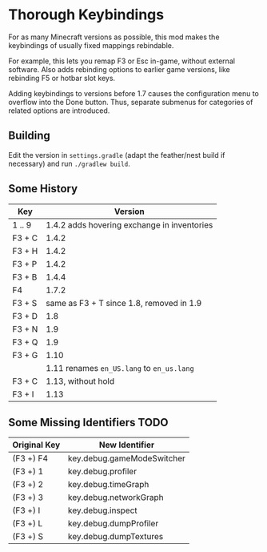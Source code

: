 # Thorough Keybindings

For as many Minecraft versions as possible, this mod makes the keybindings of
usually fixed mappings rebindable.

For example, this lets you remap F3 or Esc in-game, without external software.
Also adds rebinding options to earlier game versions, like rebinding F5 or
hotbar slot keys.

Adding keybindings to versions before 1.7 causes the configuration menu to
overflow into the Done button.
Thus, separate submenus for categories of related options are introduced.

## Building

Edit the version in `settings.gradle` (adapt the feather/nest build if
necessary) and run `./gradlew build`.

## Some History

| Key    | Version                                     |
|--------|---------------------------------------------|
| 1 .. 9 | 1.4.2 adds hovering exchange in inventories |
| F3 + C | 1.4.2                                       |
| F3 + H | 1.4.2                                       |
| F3 + P | 1.4.2                                       |
| F3 + B | 1.4.4                                       |
| F4     | 1.7.2                                       |
| F3 + S | same as F3 + T since 1.8, removed in 1.9    |
| F3 + D | 1.8                                         |
| F3 + N | 1.9                                         |
| F3 + Q | 1.9                                         |
| F3 + G | 1.10                                        |
|        | 1.11 renames `en_US.lang` to `en_us.lang`   |
| F3 + C | 1.13, without hold                          |
| F3 + I | 1.13                                        |

## Some Missing Identifiers TODO

| Original Key | New Identifier             |
|--------------|----------------------------|
| (F3 +) F4    | key.debug.gameModeSwitcher |
| (F3 +) 1     | key.debug.profiler         |
| (F3 +) 2     | key.debug.timeGraph        |
| (F3 +) 3     | key.debug.networkGraph     |
| (F3 +) I     | key.debug.inspect          |
| (F3 +) L     | key.debug.dumpProfiler     |
| (F3 +) S     | key.debug.dumpTextures     |
